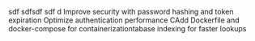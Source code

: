 sdf sdfsdf sdf d Improve security with password hashing and token expiration Optimize authentication performance CAdd Dockerfile and docker-compose for containerizationtabase indexing for faster lookups